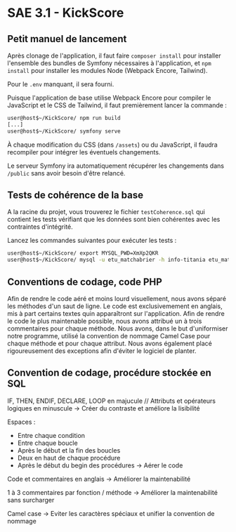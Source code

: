 # SAE 3.1 - KickScore

## Petit manuel de lancement

Après clonage de l'application, il faut faire `composer install` pour installer l'ensemble des bundles de Symfony nécessaires à l'application, et `npm install` pour installer les modules Node (Webpack Encore, Tailwind).

Pour le `.env` manquant, il sera fourni.

Puisque l'application de base utilise Webpack Encore pour compiler le JavaScript et le CSS de Tailwind, il faut premièrement lancer la commande :
```sh
user@host$~/KickScore/ npm run build
[...]
user@host$~/KickScore/ symfony serve
```

À chaque modification du CSS (dans `/assets`) ou du JavaScript, il faudra recompiler pour intégrer les éventuels changements.

Le serveur Symfony ira automatiquement récupérer les changements dans `/public` sans avoir besoin d'être relancé.



## Tests de cohérence de la base

A la racine du projet, vous trouverez le fichier `testCoherence.sql` qui contient les tests vérifiant que les données sont bien cohérentes avec les contraintes d'intégrité.

Lancez les commandes suivantes pour exécuter les tests : 
```sh
user@host$~/KickScore/ export MYSQL_PWD=XmXp2QKR
user@host$~/KickScore/ mysql -u etu_matchabrier -h info-titania etu_matchabrier < testCoherence.sql
```

## Conventions de codage, code PHP

Afin de rendre le code aéré et moins lourd visuellement, nous avons séparé les méthodes d'un saut de ligne.
Le code est exclusivemement en anglais, mis à part certains textes quin apparaîtront sur l'application.
Afin de rendre le code le plus maintenable possible, nous avons attribué un à trois commentaires pour chaque méthode.
Nous avons, dans le but d'uniformiser notre programme, utilisé la convention de nommage Camel Case pour chaque méthode et pour chaque attribut.
Nous avons également placé rigoureusement des exceptions afin d'éviter le logiciel de planter.

## Convention de codage, procédure stockée en SQL

IF, THEN, ENDIF, DECLARE, LOOP en majucule // Attributs et opérateurs logiques en minuscule 
-> Créer du contraste et améliore la lisibilité

Espaces : 
 - Entre chaque condition
 - Entre chaque boucle
 - Après le début et la fin des boucles
 - Deux en haut de chaque procédure
 - Après le début du begin des procédures
 -> Aérer le code

Code et commentaires en anglais
-> Améliorer la maintenabilité

1 à 3 commentaires par fonction / méthode
-> Améliorer la maintenabilité sans surcharger

Camel case
-> Eviter les caractères spéciaux et unifier la convention de nommage


